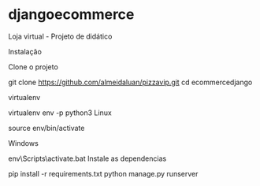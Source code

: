 # djangoecommerce
Loja virtual - Projeto de didático

Instalação

Clone o projeto

git clone https://github.com/almeidaluan/pizzavip.git
cd ecommercedjango

virtualenv

virtualenv env -p python3
Linux

source env/bin/activate

Windows

env\Scripts\activate.bat
Instale as dependencias

pip install -r requirements.txt
python manage.py runserver
